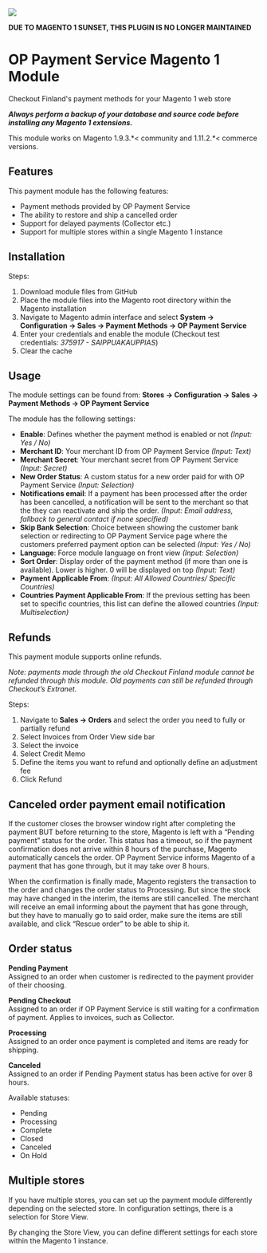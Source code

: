 <img src="https://img.shields.io/badge/WARNING-END%20OF%20LIFE-critical?style=for-the-badge" />

__**DUE TO MAGENTO 1 SUNSET, THIS PLUGIN IS NO LONGER MAINTAINED**__


# OP Payment Service Magento 1 Module
Checkout Finland's payment methods for your Magento 1 web store

***Always perform a backup of your database and source code before installing any Magento 1 extensions.***

This module works on Magento 1.9.3.\*< community and 1.11.2.\*< commerce versions.

## Features
This payment module has the following features:
- Payment methods provided by OP Payment Service
- The ability to restore and ship a cancelled order
- Support for delayed payments (Collector etc.)
- Support for multiple stores within a single Magento 1 instance

## Installation
Steps:
1. Download module files from GitHub
2. Place the module files into the Magento root directory within the Magento installation
3. Navigate to Magento admin interface and select __System -> Configuration -> Sales -> Payment Methods -> OP Payment Service__
4. Enter your credentials and enable the module (Checkout test credentials: _375917 - SAIPPUAKAUPPIAS_)
5. Clear the cache 

## Usage
The module settings can be found from:
__Stores -> Configuration -> Sales -> Payment Methods -> OP Payment Service__

The module has the following settings:
- __Enable__: Defines whether the payment method is enabled or not *(Input: Yes / No)*
- __Merchant ID__: Your merchant ID from OP Payment Service *(Input: Text)*
- __Merchant Secret__: Your merchant secret from OP Payment Service *(Input: Secret)*
- __New Order Status__: A custom status for a new order paid for with OP Payment Service *(Input: Selection)*
- __Notifications email__: If a payment has been processed after the order has been cancelled, a notification will be sent to the merchant so that the they can reactivate and ship the order.  *(Input: Email address, fallback to general contact if none specified)* 
- __Skip Bank Selection__: Choice between showing the customer bank selection or redirecting to OP Payment Service page where the customers preferred payment option can be selected  *(Input: Yes / No)* 
- __Language__: Force module language on front view *(Input: Selection)*
- __Sort Order__: Display order of the payment method (if more than one is available). Lower is higher. 0 will be displayed on top *(Input: Text)*
- __Payment Applicable From__: *(Input: All Allowed Countries/ Specific Countries)*
- __Countries Payment Applicable From__: If the previous setting has been set to specific countries, this list can define the allowed countries *(Input: Multiselection)*

## Refunds
This payment module supports online refunds.

_Note: payments made through the old Checkout Finland module cannot be refunded through this module. Old payments can still be refunded through Checkout’s Extranet._

Steps:
1. Navigate to __Sales -> Orders__ and select the order you need to fully or partially refund
2. Select Invoices from Order View side bar
3. Select the invoice
4. Select Credit Memo
5. Define the items you want to refund and optionally define an adjustment fee
6. Click Refund

## Canceled order payment email notification
If the customer closes the browser window right after completing the payment BUT before returning to the store, Magento is left with a “Pending payment” status for the order. This status has a timeout, so if the payment confirmation does not arrive within 8 hours of the purchase, Magento automatically cancels the order. OP Payment Service informs Magento of a payment that has gone through, but it may take over 8 hours.

When the confirmation is finally made, Magento registers the transaction to the order and changes the order status to Processing. But since the stock may have changed in the interim, the items are still cancelled. The merchant will receive an email informing about the payment that has gone through, but they have to manually go to said order, make sure the items are still available, and click “Rescue order” to be able to ship it.

## Order status
__Pending Payment__<br/>
Assigned to an order when customer is redirected to the payment provider of their choosing.

__Pending Checkout__<br/>
Assigned to an order if OP Payment Service is still waiting for a confirmation of payment. Applies to invoices, such as Collector.

__Processing__<br/>
Assigned to an order once payment is completed and items are ready for shipping.

__Canceled__<br/>
Assigned to an order if Pending Payment status has been active for over 8 hours.

Available statuses:
- Pending
- Processing
- Complete
- Closed
- Canceled
- On Hold

## Multiple stores
If you have multiple stores, you can set up the payment module differently depending on the selected store. In configuration settings, there is a selection for Store View.

By changing the Store View, you can define different settings for each store within the Magento 1 instance.
